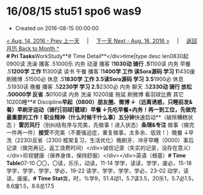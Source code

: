 # 16/08/15 stu51 spo6 was9

* Created on 2016-08-15 00:00:00

[&lt; Aug. 14, 2016 - Prev 上一天](d14.md)     \|     [下一天 Next - Aug. 16, 2016 &gt;](d16.md)     \|     [返回月历 Back to Month ^](index.md)   
 **\# Pri Tasks**WorkStudy**\# Time Detail**&lt;/div&gt;time\|type desc len0830起0900读 洗澡 播客 .51000乐 内务 动漫 播客 1**1030动 骑行 .5**1100读 内务 早餐 .5**1200学 工作 1**1300读 读书 午餐 播客 1**1400学 工作 读Sora源码 学习 1**1430废 刷微博 .51500必 休息 .5**1830学 工作 3.5读Sora源码 学习** **3.5**1900必 休息 .51930读 晚餐 播客 .5**2230学 学习 2.5**2300必 内务 聊天 .5**2330动 骑行 放松 .50000学 反省 .5**0100读 内务 洗澡 10200废 拖延 刷微博 看羽球比赛 其它 10200睡**\# Discipline**早起（0800）朋友圈、微博 ↓（远离诱惑，只睡前发&看）早刷牙运动（骑行\|羽球\|毽球）早餐 ↓先吃早餐+内务！再一到工位，先做完最重要的工作！**职业**精神（什么时候干什么事）五分钟**快速启动**（破除糟糕状态 ）**雷厉风行**（别纠结有序与完美，先做事！进入状态）**条理&专注** 做事（做完一件再一件）**接受**不完美（不要强迫症，重复做事，太多余、低效！）晚餐 ↓早洗（2230\)反省（2300 框架复习，生活优化）晚刷牙、冲牙早睡（0000）事后记录（做完再记，返工浪费时间）&lt;/div&gt;诚信记录（失实的记录，没存在意义）&lt;/div&gt;珍视健康（保养身体，保持舒服）&lt;/div&gt;&lt;/div&gt;英语（根基）**\# Time Table**07-10 〇〇，〇读，乐乐，动读，11-14 学学，读读，学学，废必，15-18 学学，学学，学学，学必，19-22 读学，学学，学学，学必，23-02 动学，读读，废废。**\# Time Stat**类，时，%学9，51.4动1，5.7读3.5，20乐1，5.7必1.5，8.6废1.5，8.6总17.5

